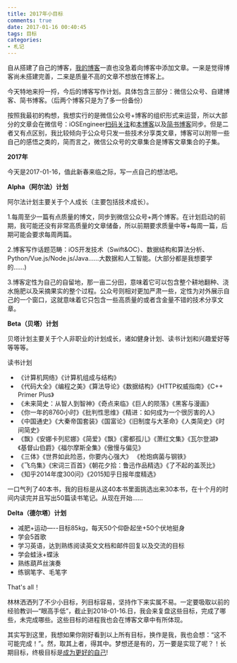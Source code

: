 ```yaml
---
title: 2017年小目标
comments: true
date: 2017-01-16 00:40:45
tags: 目标
categories:
- 札记
---
```


自从搭建了自己的博客，[我的博客](http://ericode.pro)一直也没急着向博客中添加文章。一来是觉得博客尚未搭建完善，二来是质量不高的文章不想放在博客上。

今天特地来捋一捋，今后的博客写作计划。具体包含三部分：微信公众号、自建博客、简书博客。（后两个博客只是为了多一份备份）

按照我最初的构想，我想实行的是微信公众号+博客的组织形式来运营，所以大部分的文章会在微信号：iOSEngineer[扫码关注](https://share.weiyun.com/045f02ac4d98e9cacfa3d3774dc01cf0)和[本博客](htttp://ericode.pro)以及[简书博客](http://www.jianshu.com/u/ef00afd7b15d)同步。但是二者又有点区别，我比较倾向于公众号只发一些技术分享类文章，博客可以附带一些自己的感悟之类的，简而言之，微信公众号的文章集合是博客文章集合的子集。

**2017年**

今天是2017-01-16，值此新春来临之际，写一点自己的想法吧。

**Alpha（阿尔法）计划**

阿尔法计划主要关于个人成长（主要包括技术成长）。

1.每周至少一篇有点质量的博文，同步到微信公众号+两个博客。在计划启动的前期，我可能还没有非常高质量的文章储备，所以前期要求质量中等+每周一篇，后期可能会要求每周两篇。

2.博客写作话题范畴：iOS开发技术（Swift&OC）、数据结构和算法分析、Python/Vue.js/Node.js/Java……大数据和人工智能。(大部分都是我想要学的……)

3.博客定性为自己的自留地，那一亩二分田，意味着它可以包含整个耕地翻种、浇水施肥以及采摘果实的整个过程。公众号则相对更加严肃一些，定性为对外展示自己的一个窗口，这就意味着它只包含一些高质量的或者含金量不错的技术分享文章。

**Beta（贝塔）计划**

贝塔计划主要关于个人非职业的计划成长，诸如健身计划、读书计划和兴趣爱好等等等等。

读书计划

- 《计算机网络》《计算机组成与结构》
- 《代码大全》《编程之美》《算法导论》《数据结构》《HTTP权威指南》《C++ Primer Plus》
- 《未来简史：从智人到智神》《奇点来临》《巨人的陨落》《黑客与漫画》
- 《你一年的8760小时》《批判性思维》《精进：如何成为一个很厉害的人》
- 《中国通史》《大秦帝国套装》《国富论》《旧制度与大革命》《人类简史》《时间简史》
- 《飘》《安娜卡列尼娜》《简爱》《飘》《雾都孤儿》《萧红文集》《瓦尔登湖》《基督山伯爵》《福尔摩斯全集》《傲慢与偏见》
- 《三体》《世界如此险恶，你要内心强大》 《枪炮病菌与钢铁》
- 《飞鸟集》《宋词三百首》《朝花夕拾：鲁迅作品精选》《了不起的盖茨比》
- 《知乎2014年度300问》《2015知乎日报年度精选》

一口气列了40本书，我的目标是从这40本书里面挑选出来30本书，在十个月的时间内读完并且写出50篇读书笔记。从现在开始……

**Delta（德尔塔）计划**

- 减肥+运动—--目标85kg，每天50个仰卧起坐+50个伏地挺身
- 学会5首歌
- 学习英语，达到熟练阅读英文文档和邮件回复以及交流的目标
- 学会蛙泳+蝶泳
- 熟练葫芦丝演奏
- 练钢笔字、毛笔字

That's all！

林林洒洒列了不少小目标，列目标容易，坚持作下来实属不易。一定要吸取以前的经验教训—“眼高手低”，截止到2018-01-16.日，我会来复盘这些目标，完成了哪些，未完成哪些。这些目标的进程我也会在博客文章中有所体现。

其实写到这里，我想如果你刚好看到以上所有目标，换作是我，我也会想：“这不可能完成！”。然，取其上者，得其中。梦想还是有的，万一要是实现了呢？！长期目标，终极目标是[成为更好的自己](http://ericode.pro/2017-02-26-%E6%88%90%E4%B8%BA%E4%B8%8D%E4%B8%80%E6%A0%B7%E7%9A%84%E8%87%AA%E5%B7%B1.html)!






